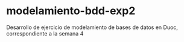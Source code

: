 # modelamiento-bdd-exp2
Desarrollo de ejercicio de modelamiento de bases de datos en Duoc, correspondiente a la semana 4
